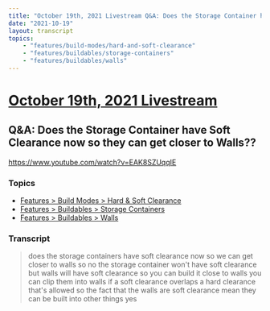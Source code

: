 ```yaml
---
title: "October 19th, 2021 Livestream Q&A: Does the Storage Container have Soft Clearance now so they can get closer to Walls??"
date: "2021-10-19"
layout: transcript
topics:
    - "features/build-modes/hard-and-soft-clearance"
    - "features/buildables/storage-containers"
    - "features/buildables/walls"
---
```

# [October 19th, 2021 Livestream](../2021-10-19.md)
## Q&A: Does the Storage Container have Soft Clearance now so they can get closer to Walls??
https://www.youtube.com/watch?v=EAK8SZUqqIE

### Topics
* [Features > Build Modes > Hard & Soft Clearance](../topics/features/build-modes/hard-and-soft-clearance.md)
* [Features > Buildables > Storage Containers](../topics/features/buildables/storage-containers.md)
* [Features > Buildables > Walls](../topics/features/buildables/walls.md)

### Transcript

> does the storage containers have soft clearance now so we can get closer to walls so no the storage container won't have soft clearance but walls will have soft clearance so you can build it close to walls you can clip them into walls if a soft clearance overlaps a hard clearance that's allowed so the fact that the walls are soft clearance mean they can be built into other things yes
